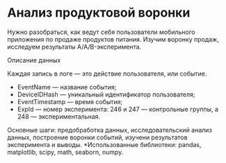 # Анализ продуктовой воронки

Нужно разобраться, как ведут себя пользователи мобильного приложения по продаже продуктов питания.
Изучим воронку продаж, исследуем результаты A/A/B-эксперимента.

Описание данных

Каждая запись в логе — это действие пользователя, или событие.
* EventName — название события;
* DeviceIDHash — уникальный идентификатор пользователя;
* EventTimestamp — время события;
* ExpId — номер эксперимента: 246 и 247 — контрольные группы, а 248 — экспериментальная.

Основные шаги: предобработка данных, исследовательский анализ данных, построение воронки событий, изучени результатов эксперимента и выводы.
*Использованные библиотеки: pandas, matplotlib, scipy, math, seaborn, numpy.
